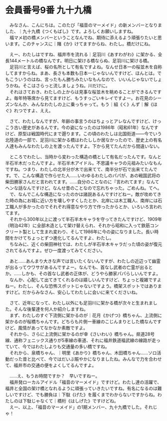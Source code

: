 # 会員番号9番 九十九橋

　みなさん、こんにちは。このたび「福音のマーメイド」の新メンバーとなりました、｜九十九橋《つくもばし》です。よろしくお願いしますね。  
　福マメ初の橋メンバーということなんでね、期待に添えるよう頑張りたいと思います。このチャンスに｜賭《か》けてますからね、わたし。橋だけにね。

　えー、わたしはですね、福井市を流れる｜足羽川《あすわがわ》に架かる、全長144メートルの橋なんです。明日に架ける橋ならぬ、足羽川に架ける橋。  
　足羽川と言えば、桜の名所として有名ですよね。なんせ日本一の桜並木を自称してますからね。まあ、長さも本数も日本一じゃないんですけど、ほんとは。でもこういうのはね、言ったもん勝ちみたいなもんなので、いいんじゃないでしょうかね。そこはさらっと流しましょうね。川だけに。  
　それはさておき、わたしの上からは見事な桜並木を眺めることができるんですよ。毎年特等席から見てますけど、もうすっごいキレイですよー。お花見のシーズンなんか、みんなわたしの上に乗っちゃって。もう｜組《く》んず｜解《ほぐ》れつですよ、ええ。

　さて、わたしなんですが、年齢の事言うのはちょっとアレなんですけど、けっこう古い歴史があるんです。今の姿になったのは1986年（昭和61年）なんですけど、原型は戦国時代にまで遡ります。この頃のわたしは北国街道――今でいう北陸道の一部で、足羽川に架かる橋はわたししか居なかったので、歴史上の有名人達もみんなわたしの上を渡ったんですよ。下から見てたんだから間違いない。

　ところでわたし、当時から変わった構造の橋として有名だったんです。なんと半石半木だったんですよ。半石半木アイドル。不思議キャラの元祖みたいなもんですね。つまり、わたしの北半分が木で出来てて、南半分が石で出来てたんです。で、こんな構造で作らせた人……いわゆるわたしのパパが、あの戦国武将の柴田勝家さんだと言われてます。……自分のことなのに『言われてます』なんてヘンな話なんですけど。なんせ昔のことなので忘れちゃった。ごめんね。てへ。  
　で、なんでこんな構造になったのかは諸説あるんですけどねー。敵が攻めてきた時の為にお城に近い方を壊しやすくしたとか、北岸には木工職人、南岸には石工職人が多かったのでそれぞれ得意なやり方で作ったからとか、いろいろ言われてます。  
　それから300年以上に渡って半石半木キャラを守ってきたんですけど、1909年（明治42年）に全部木造として架け替えられ、それから昭和に入って鉄筋コンクリート製として生まれ変わり、そして1986年に今の姿になりました。長い時間をかけてちょっとずつ進化してるんですよ、わたし。  
　ちなみに、近くの柴田神社では、わたしが半石半木キャラだった頃の姿が復元されてるんですよ。ぜひ一度渡ってみてください。

　あと……あんまり大きな声では言いたくないんですが、わたしの近辺って幽霊が出るってウワサがあるんですよー。なんでも、首なし武者の亡霊が出るとか。……しかも、その首なし武者の正体が、どうやら勝家パパらしいんですよ。  
　なんか、心配して出てきてくれるのは嬉しいんですけど、ちょっと複雑ですよねー。わたし、そんな恐怖スポットじゃないですよう。橋架スポットではありますけど。だからみなさん、安心してわたしに会いに来てくださいね。

　さて、近年になって、わたし以外にも足羽川に架かる橋が次々と生まれました。そんな後輩達を何人か紹介しますね。  
　まず、わたしのすぐ下流側に架かるのが｜花月《かげつ》橋ちゃん、上流側に架かるのが桜橋ちゃんです。どちらも片側一車線のこじんまりとした橋なんですけど、風情があってなかなか素敵ですよ。  
　それから、さらに上流側に架かるのが幸《さいわい》橋ちゃん。県道28号線、通称フェニックス通りが5車線の車道、それに福井鉄道福武線の線路が走っていて、今ではわたしよりも交通量の多い橋ですね。  
　それから、泉橋ちゃん、｜明里《あかり》橋ちゃん、木田橋ちゃん……ソロ活動だった昔と比べて、今ではだいぶ賑やかになりましたね。みんなで力を合わせて、福井市の交通の便をよくしてるんですよ。

　……え、もうお時間ですか？　早いですねー。  
　福井発ローカルアイドル「福音のマーメイド」ですけど。わたし達の活躍で、福井と全国の架け橋となれるように頑張っていきたいですね。有名になるのは難しいですけど、でも勝負は｜下駄《げた》を履くまでわからないですからね。わたしのは下駄じゃなくて｜橋桁《はしげた》ですけどね。  
　えー、以上、「福音のマーメイド」の1期メンバー、九十九橋でした。それじゃ！
　